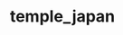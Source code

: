 ---
layout: digitalobject
title: temple_japan
year: 2016
location: Japan
size: 1.8mb
resolution: 4032*3024
camera: iPhone 6s
color: green
copyright: genieinabottle25
url: https://www.pexels.com/zh-cn/@genie-k-1731361
image: /media/img/temple_japan.jpg
---
